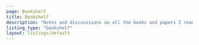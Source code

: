 ```yaml
---
page: Bookshelf
title: Bookshelf
description: "Notes and discusssions on all the books and papers I read."
listing_type: "bookshelf"
layout: listings/default
---
```

